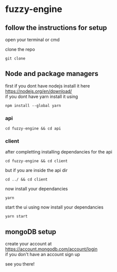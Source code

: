 # fuzzy-engine
## follow the instructions for setup
open your terminal or cmd
<br/>

clone the repo
```#!/bin/bash
git clone 
```
## Node and package managers
first if you dont have nodejs install it here
<br />
https://nodejs.org/en/download/
<br />
if you dont have yarn install it using
```#!/bin/bash
npm install --global yarn
```
### api
```#!/bin/bash
cd fuzzy-engine && cd api
```
### client
after completting installing dependancies for the api
<br />
```#!/bin/bash
cd fuzzy-engine && cd client
```
but if you are inside the api dir
<br />
```#!/bin/bash
cd ../ && cd client
```
now install your dependancies 
```#!/bin/bash
yarn 
```
start the ui using
now install your dependancies 
```#!/bin/bash
yarn start
```
## mongoDB setup
create your account at 
<br />
https://account.mongodb.com/account/login
<br />
if you don't have an account sign up

see you there!
